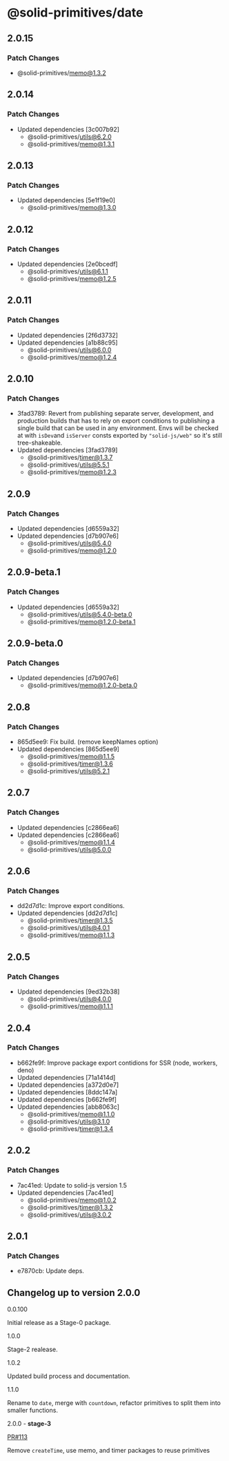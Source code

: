# @solid-primitives/date

## 2.0.15

### Patch Changes

- @solid-primitives/memo@1.3.2

## 2.0.14

### Patch Changes

- Updated dependencies [3c007b92]
  - @solid-primitives/utils@6.2.0
  - @solid-primitives/memo@1.3.1

## 2.0.13

### Patch Changes

- Updated dependencies [5e1f19e0]
  - @solid-primitives/memo@1.3.0

## 2.0.12

### Patch Changes

- Updated dependencies [2e0bcedf]
  - @solid-primitives/utils@6.1.1
  - @solid-primitives/memo@1.2.5

## 2.0.11

### Patch Changes

- Updated dependencies [2f6d3732]
- Updated dependencies [a1b88c95]
  - @solid-primitives/utils@6.0.0
  - @solid-primitives/memo@1.2.4

## 2.0.10

### Patch Changes

- 3fad3789: Revert from publishing separate server, development, and production builds that has to rely on export conditions
  to publishing a single build that can be used in any environment.
  Envs will be checked at with `isDev`and `isServer` consts exported by `"solid-js/web"` so it's still tree-shakeable.
- Updated dependencies [3fad3789]
  - @solid-primitives/timer@1.3.7
  - @solid-primitives/utils@5.5.1
  - @solid-primitives/memo@1.2.3

## 2.0.9

### Patch Changes

- Updated dependencies [d6559a32]
- Updated dependencies [d7b907e6]
  - @solid-primitives/utils@5.4.0
  - @solid-primitives/memo@1.2.0

## 2.0.9-beta.1

### Patch Changes

- Updated dependencies [d6559a32]
  - @solid-primitives/utils@5.4.0-beta.0
  - @solid-primitives/memo@1.2.0-beta.1

## 2.0.9-beta.0

### Patch Changes

- Updated dependencies [d7b907e6]
  - @solid-primitives/memo@1.2.0-beta.0

## 2.0.8

### Patch Changes

- 865d5ee9: Fix build. (remove keepNames option)
- Updated dependencies [865d5ee9]
  - @solid-primitives/memo@1.1.5
  - @solid-primitives/timer@1.3.6
  - @solid-primitives/utils@5.2.1

## 2.0.7

### Patch Changes

- Updated dependencies [c2866ea6]
- Updated dependencies [c2866ea6]
  - @solid-primitives/memo@1.1.4
  - @solid-primitives/utils@5.0.0

## 2.0.6

### Patch Changes

- dd2d7d1c: Improve export conditions.
- Updated dependencies [dd2d7d1c]
  - @solid-primitives/timer@1.3.5
  - @solid-primitives/utils@4.0.1
  - @solid-primitives/memo@1.1.3

## 2.0.5

### Patch Changes

- Updated dependencies [9ed32b38]
  - @solid-primitives/utils@4.0.0
  - @solid-primitives/memo@1.1.1

## 2.0.4

### Patch Changes

- b662fe9f: Improve package export contidions for SSR (node, workers, deno)
- Updated dependencies [71a1414d]
- Updated dependencies [a372d0e7]
- Updated dependencies [8ddc147a]
- Updated dependencies [b662fe9f]
- Updated dependencies [abb8063c]
  - @solid-primitives/memo@1.1.0
  - @solid-primitives/utils@3.1.0
  - @solid-primitives/timer@1.3.4

## 2.0.2

### Patch Changes

- 7ac41ed: Update to solid-js version 1.5
- Updated dependencies [7ac41ed]
  - @solid-primitives/memo@1.0.2
  - @solid-primitives/timer@1.3.2
  - @solid-primitives/utils@3.0.2

## 2.0.1

### Patch Changes

- e7870cb: Update deps.

## Changelog up to version 2.0.0

0.0.100

Initial release as a Stage-0 package.

1.0.0

Stage-2 realease.

1.0.2

Updated build process and documentation.

1.1.0

Rename to `date`, merge with `countdown`, refactor primitives to split them into smaller functions.

2.0.0 - **stage-3**

[PR#113](https://github.com/solidjs-community/solid-primitives/pull/113)

Remove `createTime`, use memo, and timer packages to reuse primitives
